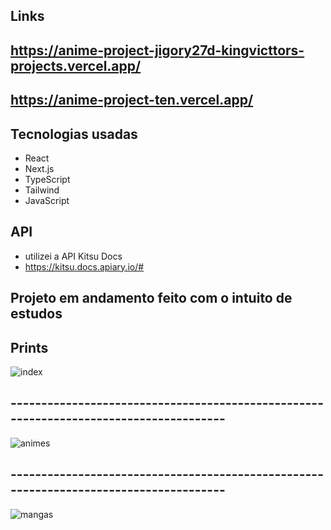 ## Links
## https://anime-project-jigory27d-kingvicttors-projects.vercel.app/
## https://anime-project-ten.vercel.app/

## Tecnologias usadas
- React
- Next.js
- TypeScript
- Tailwind
- JavaScript

## API
- utilizei a API Kitsu Docs
- https://kitsu.docs.apiary.io/#

## Projeto em andamento feito com o intuito de estudos

## Prints

![index](https://github.com/user-attachments/assets/14b6bf12-032a-4195-aa53-a72d63fe78f2)

## --------------------------------------------------------------------------------------

![animes](https://github.com/user-attachments/assets/195a6733-c256-40fc-a5a6-068a56ff7966)

## --------------------------------------------------------------------------------------

![mangas](https://github.com/user-attachments/assets/8fb24f45-7f25-4292-b1d6-716acc92795a)
